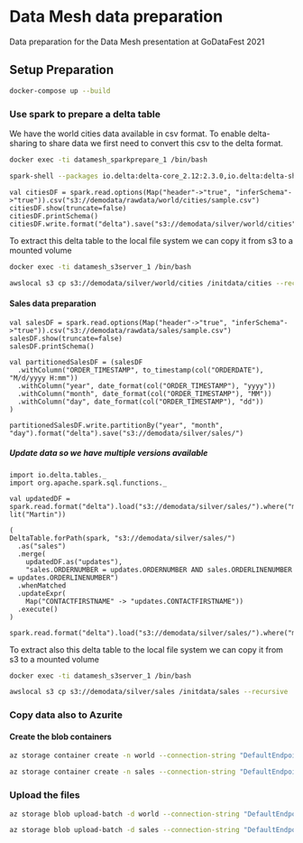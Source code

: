 # Data Mesh data preparation

Data preparation for the Data Mesh presentation at GoDataFest 2021


## Setup Preparation

```bash
docker-compose up --build
```

### Use spark to prepare a delta table

We have the world cities data available in csv format. To enable delta-sharing to share data we first need to convert this csv to the delta format.

```bash
docker exec -ti datamesh_sparkprepare_1 /bin/bash
```

```bash
spark-shell --packages io.delta:delta-core_2.12:2.3.0,io.delta:delta-sharing-spark_2.12:0.6.3 --conf spark.hadoop.fs.s3a.access.key=${AWS_ACCESS_KEY_ID} --conf spark.hadoop.fs.s3a.secret.key=${AWS_SECRET_ACCESS_KEY} --conf spark.hadoop.fs.s3a.impl=org.apache.hadoop.fs.s3a.S3AFileSystem --conf spark.hadoop.fs.s3a.endpoint="${AWS_SERVER}:${AWS_PORT}" --conf spark.hadoop.fs.s3a.connection.ssl.enabled=false --conf spark.hadoop.fs.s3a.path.style.access=true --conf spark.hadoop.fs.s3.impl=org.apache.hadoop.fs.s3a.S3AFileSystem
```

```spark
val citiesDF = spark.read.options(Map("header"->"true", "inferSchema"->"true")).csv("s3://demodata/rawdata/world/cities/sample.csv")
citiesDF.show(truncate=false)
citiesDF.printSchema()
citiesDF.write.format("delta").save("s3://demodata/silver/world/cities")
```

To extract this delta table to the local file system we can copy it from s3 to a mounted volume

```bash
docker exec -ti datamesh_s3server_1 /bin/bash
```

```bash
awslocal s3 cp s3://demodata/silver/world/cities /initdata/cities --recursive
```

#### Sales data preparation

```spark
val salesDF = spark.read.options(Map("header"->"true", "inferSchema"->"true")).csv("s3://demodata/rawdata/sales/sample.csv")
salesDF.show(truncate=false)
salesDF.printSchema()

val partitionedSalesDF = (salesDF
  .withColumn("ORDER_TIMESTAMP", to_timestamp(col("ORDERDATE"), "M/d/yyyy H:mm"))
  .withColumn("year", date_format(col("ORDER_TIMESTAMP"), "yyyy"))
  .withColumn("month", date_format(col("ORDER_TIMESTAMP"), "MM"))
  .withColumn("day", date_format(col("ORDER_TIMESTAMP"), "dd"))
)

partitionedSalesDF.write.partitionBy("year", "month", "day").format("delta").save("s3://demodata/silver/sales/")
```

##### Update data so we have multiple versions available

```spark
import io.delta.tables._
import org.apache.spark.sql.functions._

val updatedDF = spark.read.format("delta").load("s3://demodata/silver/sales/").where("month=5").where("day=28").withColumn("CONTACTFIRSTNAME", lit("Martin"))

(
DeltaTable.forPath(spark, "s3://demodata/silver/sales/")
  .as("sales")
  .merge(
    updatedDF.as("updates"),
    "sales.ORDERNUMBER = updates.ORDERNUMBER AND sales.ORDERLINENUMBER = updates.ORDERLINENUMBER")
  .whenMatched
  .updateExpr(
    Map("CONTACTFIRSTNAME" -> "updates.CONTACTFIRSTNAME"))
  .execute()
)

spark.read.format("delta").load("s3://demodata/silver/sales/").where("month=5").where("day=28").show()
```

To extract also this delta table to the local file system we can copy it from s3 to a mounted volume

```bash
docker exec -ti datamesh_s3server_1 /bin/bash
```

```bash
awslocal s3 cp s3://demodata/silver/sales /initdata/sales --recursive
```

### Copy data also to Azurite

#### Create the blob containers

```bash
az storage container create -n world --connection-string "DefaultEndpointsProtocol=https;AccountName=devstoreaccount1;AccountKey=Eby8vdM02xNOcqFlqUwJPLlmEtlCDXJ1OUzFT50uSRZ6IFsuFq2UVErCz4I6tq/K1SZFPTOtr/KBHBeksoGMGw==;BlobEndpoint=https://devstoreaccount1.blob.azserver:10000;QueueEndpoint=https://devstoreaccount1.blob.azserver:10001;"
```

```bash
az storage container create -n sales --connection-string "DefaultEndpointsProtocol=https;AccountName=devstoreaccount1;AccountKey=Eby8vdM02xNOcqFlqUwJPLlmEtlCDXJ1OUzFT50uSRZ6IFsuFq2UVErCz4I6tq/K1SZFPTOtr/KBHBeksoGMGw==;BlobEndpoint=https://devstoreaccount1.blob.azserver:10000;QueueEndpoint=https://devstoreaccount1.blob.azserver:10001;"
```

### Upload the files

```bash
az storage blob upload-batch -d world --connection-string "DefaultEndpointsProtocol=https;AccountName=devstoreaccount1;AccountKey=Eby8vdM02xNOcqFlqUwJPLlmEtlCDXJ1OUzFT50uSRZ6IFsuFq2UVErCz4I6tq/K1SZFPTOtr/KBHBeksoGMGw==;BlobEndpoint=https://devstoreaccount1.blob.azserver:10000;QueueEndpoint=https://devstoreaccount1.blob.azserver:10001;" -s /initdata/cities/ --destination-path cities/cities/
```

```bash
az storage blob upload-batch -d sales --connection-string "DefaultEndpointsProtocol=https;AccountName=devstoreaccount1;AccountKey=Eby8vdM02xNOcqFlqUwJPLlmEtlCDXJ1OUzFT50uSRZ6IFsuFq2UVErCz4I6tq/K1SZFPTOtr/KBHBeksoGMGw==;BlobEndpoint=https://devstoreaccount1.blob.azserver:10000;QueueEndpoint=https://devstoreaccount1.blob.azserver:10001;" -s /initdata/sales/ --destination-path sales/
```